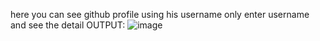 here you can see github profile using his username only enter username and see the detail 
OUTPUT:
![image](https://github.com/user-attachments/assets/80098449-94ad-4b22-9de1-27b8d388c03c)
